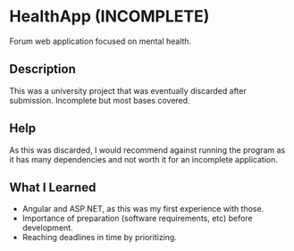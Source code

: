 # HealthApp (INCOMPLETE)

Forum web application focused on mental health. 

## Description

This was a university project that was eventually discarded after submission. Incomplete but most bases covered. 

## Help

As this was discarded, I would recommend against running the program as it has many dependencies and not worth it for an incomplete application.

## What I Learned 
- Angular and ASP.NET, as this was my first experience with those. 
- Importance of preparation (software requirements, etc) before development. 
- Reaching deadlines in time by prioritizing. 
